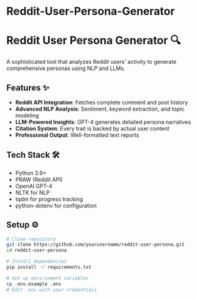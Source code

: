 # Reddit-User-Persona-Generator

# Reddit User Persona Generator 🔍

A sophisticated tool that analyzes Reddit users' activity to generate comprehensive personas using NLP and LLMs.

## Features ✨

- **Reddit API Integration**: Fetches complete comment and post history
- **Advanced NLP Analysis**: Sentiment, keyword extraction, and topic modeling
- **LLM-Powered Insights**: GPT-4 generates detailed persona narratives
- **Citation System**: Every trait is backed by actual user content
- **Professional Output**: Well-formatted text reports

## Tech Stack 🛠️

- Python 3.9+
- PRAW (Reddit API)
- OpenAI GPT-4
- NLTK for NLP
- tqdm for progress tracking
- python-dotenv for configuration

## Setup ⚙️

```bash
# Clone repository
git clone https://github.com/yourusername/reddit-user-persona.git
cd reddit-user-persona

# Install dependencies
pip install -r requirements.txt

# Set up environment variables
cp .env.example .env
# Edit .env with your credentials
